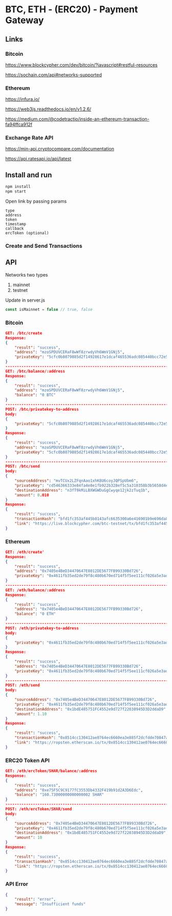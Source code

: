 # BTC, ETH - (ERC20) - Payment Gateway

## Links

### Bitcoin
https://www.blockcypher.com/dev/bitcoin/?javascript#restful-resources

https://sochain.com/api#networks-supported

### Ethereum
https://infura.io/

https://web3js.readthedocs.io/en/v1.2.6/

https://medium.com/@codetractio/inside-an-ethereum-transaction-fa94ffca912f

### Exchange Rate API
https://min-api.cryptocompare.com/documentation

https://api.ratesapi.io/api/latest

## Install and run
```sh
npm install
npm start
```

Open link by passing params
```
type
address
token
timestamp
callback
ercToken (optional)
```

### Create and Send Transactions

## API

Networks two types 
1. mainnet
2. testnet

Update in server.js 
```js
const isMainnet = false // true, false
```

### Bitcoin
```json
GET: /btc/create
Response:
{
    "result": "success",
    "address": "mzoSPDUVCERaF8wWf8zrwdyVh6WmV1GNj5",
    "privateKey": "5cfc0b8079885d2f14928617e1dcaf465536adc085440bcc72e591c4ae286408"
}
-------------------------------------------------------------------------------------------------------------------------------------
GET: /btc/balance/:address
Response: 
{
    "result": "success",
    "address": "mzoSPDUVCERaF8wWf8zrwdyVh6WmV1GNj5",
    "balance": "0 BTC"
}
-------------------------------------------------------------------------------------------------------------------------------------
POST: /btc/privatekey-to-address
body: 
{
	"privateKey": "5cfc0b8079885d2f14928617e1dcaf465536adc085440bcc72e591c4ae286408"
}
Response:
{
    "result": "success",
    "address": "mzoSPDUVCERaF8wWf8zrwdyVh6WmV1GNj5",
    "privateKey": "5cfc0b8079885d2f14928617e1dcaf465536adc085440bcc72e591c4ae286408"
}
-------------------------------------------------------------------------------------------------------------------------------------
POST: /btc/send
body: 
{
	"sourceAddress": "mvTCUx2LZFqnAao1xhK8U6coyJQPSpUbm6",
	"privateKey": "cd546366333e84fa4e8e1fb922b328ef5c5a310358b3b5658d4e2634ae637bdd",
	"destinationAddress": "n3fT9kMiLBXWGWDuGgCwyqe12jk2zTuq1b",
	"amount": 0.010
}
Response:
{
    "result": "success",
    "transactionHash": "bfd1fc353af445b8143afc6635300a6e416901b9e696da840ca0a1354fe17a55",
    "link": "https://live.blockcypher.com/btc-testnet/tx/bfd1fc353af445b8143afc6635300a6e416901b9e696da840ca0a1354fe17a55"
}
```

### Ethereum
```json
GET: /eth/create'
Response:
{
    "result": "success",
    "address": "0x7405e4BeD34470647E8012DE5677FB99330Bd726",
    "privateKey": "0x4611fb35ed2de79f8c480b670ed714f5f5ee111cf026a5e3ad2c412801b7a7b9"
}
-------------------------------------------------------------------------------------------------------------------------------------
GET: /eth/balance/:address
Response:
{
    "result": "success",
    "address": "0x7405e4BeD34470647E8012DE5677FB99330Bd726",
    "balance": "0 ETH"
}
-------------------------------------------------------------------------------------------------------------------------------------
POST: /eth/privatekey-to-address
body:
{
	"privateKey": "0x4611fb35ed2de79f8c480b670ed714f5f5ee111cf026a5e3ad2c412801b7a7b9"
}
Response:
{
    "result": "success",
    "address": "0x7405e4BeD34470647E8012DE5677FB99330Bd726",
    "privateKey": "0x4611fb35ed2de79f8c480b670ed714f5f5ee111cf026a5e3ad2c412801b7a7b9"
}
-------------------------------------------------------------------------------------------------------------------------------------
POST: /eth/send
body:
{
	"sourceAddress": "0x7405e4BeD34470647E8012DE5677FB99330Bd726",
	"privateKey": "0x4611fb35ed2de79f8c480b670ed714f5f5ee111cf026a5e3ad2c412801b7a7b9",
	"destinationAddress": "0x1bdE485751FC4552e9d727f22038945D3D2ddaD9",
	"amount": 1.10
}
Response:
{
    "result": "success",
    "transactionHash": "0x8514cc130412ae0764ec6660ea3e885f2dcfdde70847a9717f576fa9406686f8",
    "link": "https://ropsten.etherscan.io/tx/0x8514cc130412ae0764ec6660ea3e885f2dcfdde70847a9717f576fa9406686f8"
}
```

### ERC20 Token API
```json
GET: /eth/ercToken/SHAR/balance/:address
Response:
{
    "result": "success",
    "address": "0xe75F5C9C9177fC3553Db4332F419b91d2A3D6Edc",
    "balance": "160.73000000000000002 SHAR"
}
-------------------------------------------------------------------------------------------------------------------------------------
POST: /eth/ercToken/SHAR/send
body:
{
	"sourceAddress": "0x7405e4BeD34470647E8012DE5677FB99330Bd726",
	"privateKey": "0x4611fb35ed2de79f8c480b670ed714f5f5ee111cf026a5e3ad2c412801b7a7b9",
	"destinationAddress": "0x1bdE485751FC4552e9d727f22038945D3D2ddaD9",
	"amount": 10
}
Response:
{
    "result": "success",
    "transactionHash": "0x8514cc130412ae0764ec6660ea3e885f2dcfdde70847a9717f576fa9406686f8",
    "link": "https://ropsten.etherscan.io/tx/0x8514cc130412ae0764ec6660ea3e885f2dcfdde70847a9717f576fa9406686f8"
}
```

### API Error 
```json
{
    "result": "error",
    "message": "Insufficient funds"
}
```